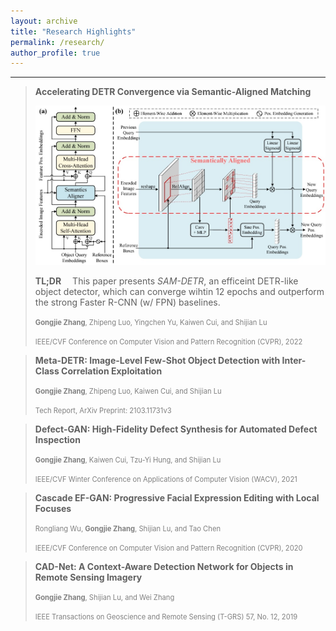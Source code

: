 ```yaml
---
layout: archive
title: "Research Highlights"
permalink: /research/
author_profile: true
---
```



<style>
firstauthor { color: gray; font-weight: bold; font-size: 0.8em}
author { color: gray; font-size: 0.8em}
venue { color: gray; font-size: 0.8em}
</style>


------


> **Accelerating DETR Convergence via Semantic-Aligned Matching**
>
> <img src="/images/SAM-DETR.jpg" alt="drawing" width="600"/>
>
> **TL;DR**&emsp; This paper presents _SAM-DETR_, an efficeint DETR-like object detector, which can converge wihtin 12 epochs and outperform the strong Faster R-CNN (w/ FPN) baselines.
>
> <firstauthor>Gongjie Zhang</firstauthor><author>, Zhipeng Luo, Yingchen Yu, Kaiwen Cui, and Shijian Lu</author>
>
>
> <venue>IEEE/CVF Conference on Computer Vision and Pattern Recognition (CVPR), 2022</venue>



> **Meta-DETR: Image-Level Few-Shot Object Detection with Inter-Class Correlation Exploitation**
>
>  
> <firstauthor>Gongjie Zhang</firstauthor><author>, Zhipeng Luo, Kaiwen Cui, and Shijian Lu</author>
>
>
> <venue>Tech Report, ArXiv Preprint: 2103.11731v3</venue>


> **Defect-GAN: High-Fidelity Defect Synthesis for Automated Defect Inspection**
>  
> <firstauthor>Gongjie Zhang</firstauthor><author>, Kaiwen Cui, Tzu-Yi Hung, and Shijian Lu</author>
>
>
> <venue>IEEE/CVF Winter Conference on Applications of Computer Vision (WACV), 2021</venue>



> **Cascade EF-GAN: Progressive Facial Expression Editing with Local Focuses**
>  
> <author>Rongliang Wu, </author><firstauthor>Gongjie Zhang</firstauthor><author>, Shijian Lu, and Tao Chen</author>
>
>
> <venue>IEEE/CVF Conference on Computer Vision and Pattern Recognition (CVPR), 2020</venue>



> **CAD-Net: A Context-Aware Detection Network for Objects in Remote Sensing Imagery**
>  
> <firstauthor>Gongjie Zhang</firstauthor><author>, Shijian Lu, and Wei Zhang</author>
>
>
> <venue>IEEE Transactions on Geoscience and Remote Sensing (T-GRS) 57, No. 12, 2019</venue>
